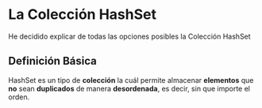 # La Colección HashSet

He decidido explicar de todas las opciones posibles la Colección HashSet

## Definición Básica
HashSet es un tipo de **colección** la cuál permite almacenar **elementos** que **no** sean **duplicados** de manera **desordenada**, es decir, sin que importe el orden.
